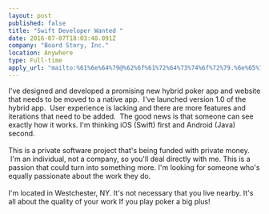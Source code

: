 ```yaml
---
layout: post
published: false
title: "Swift Developer Wanted "
date: 2016-07-07T18:03:48.091Z
company: "Board Story, Inc."
location: Anywhere
type: Full-time
apply_url: "mailto:%61%6e%64%79@%62%6f%61%72%64%73%74%6f%72%79.%6e%65%74"
---
```


<div>I&apos;ve designed and developed a promising new hybrid poker app and website that needs to be moved to a native app. &#xA0;I&apos;ve launched version 1.0 of the hybrid app. &#xA0;User experience is lacking and there are more features and iterations that need to be added. &#xA0;The good news is that someone can see exactly how it works. I&apos;m thinking iOS (Swift) first and Android (Java) second.</div><div class="paragraph_break"><br></div><div>This is a private software project that&apos;s being funded with private money. &#xA0;I&apos;m an individual, not a company, so you&apos;ll deal directly with me. This is a passion that could turn into something more. I&apos;m looking for someone who&apos;s equally passionate about the work they do.</div><div class="paragraph_break"><br></div><div>I&apos;m located in Westchester, NY. It&apos;s not necessary that you live nearby. It&apos;s all about the quality of your work If you play poker a big plus!&#xA0;</div>